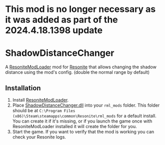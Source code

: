 # This mod is no longer necessary as it was added as part of the 2024.4.18.1398 update

# ShadowDistanceChanger

A [ResoniteModLoader](https://github.com/resonite-modding-group/ResoniteModLoader) mod for [Resonite](https://resonite.com/) that allows changing the shadow distance using the mod's config. (double the normal range by default)

## Installation
1. Install [ResoniteModLoader](https://github.com/resonite-modding-group/ResoniteModLoader).
1. Place [ShadowDistanceChanger.dll](https://github.com/art0007i/ShadowDistanceChanger/releases/latest/download/ShadowDistanceChanger.dll) into your `rml_mods` folder. This folder should be at `C:\Program Files (x86)\Steam\steamapps\common\Resonite\rml_mods` for a default install. You can create it if it's missing, or if you launch the game once with ResoniteModLoader installed it will create the folder for you.
1. Start the game. If you want to verify that the mod is working you can check your Resonite logs.
